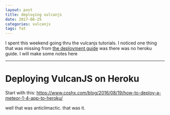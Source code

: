 ```yaml
---
layout: post
title: deploying vulcanjs
date: 2017-06-25
categories: vulcanjs
tags: fat
---
```


I spent this weekend going thru the vulcanjs tutorials. I noticed one thing that was missing from [the deployment guide](http://docs.vulcanjs.org/deployment.html) was there was no heroku guide. I will make some notes here

---

# Deploying VulcanJS on Heroku
Start with this: <https://www.coshx.com/blog/2016/08/19/how-to-deploy-a-meteor-1-4-app-to-heroku/>

well that was anticlimactic. that was it.
